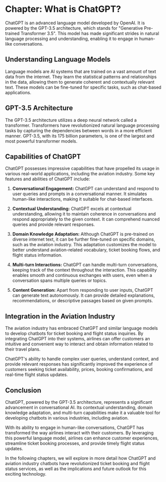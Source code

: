 Chapter: What is ChatGPT?
=========================

ChatGPT is an advanced language model developed by OpenAI. It is powered by the GPT-3.5 architecture, which stands for "Generative Pre-trained Transformer 3.5". This model has made significant strides in natural language processing and understanding, enabling it to engage in human-like conversations.

Understanding Language Models
-----------------------------

Language models are AI systems that are trained on a vast amount of text data from the internet. They learn the statistical patterns and relationships in the data, allowing them to generate coherent and contextually relevant text. These models can be fine-tuned for specific tasks, such as chat-based applications.

GPT-3.5 Architecture
--------------------

The GPT-3.5 architecture utilizes a deep neural network called a transformer. Transformers have revolutionized natural language processing tasks by capturing the dependencies between words in a more efficient manner. GPT-3.5, with its 175 billion parameters, is one of the largest and most powerful transformer models.

Capabilities of ChatGPT
-----------------------

ChatGPT possesses impressive capabilities that have propelled its usage in various real-world applications, including the aviation industry. Some key features and abilities of ChatGPT include:

1. **Conversational Engagement:** ChatGPT can understand and respond to user queries and prompts in a conversational manner. It simulates human-like interactions, making it suitable for chat-based interfaces.

2. **Contextual Understanding:** ChatGPT excels at contextual understanding, allowing it to maintain coherence in conversations and respond appropriately to the given context. It can comprehend nuanced queries and provide relevant responses.

3. **Domain Knowledge Adaptation:** Although ChatGPT is pre-trained on diverse internet text, it can be further fine-tuned on specific domains, such as the aviation industry. This adaptation customizes the model to better understand aviation-related vocabulary, ticket booking flows, and flight status information.

4. **Multi-turn Interactions:** ChatGPT can handle multi-turn conversations, keeping track of the context throughout the interaction. This capability enables smooth and continuous exchanges with users, even when a conversation spans multiple queries or topics.

5. **Content Generation:** Apart from responding to user inputs, ChatGPT can generate text autonomously. It can provide detailed explanations, recommendations, or descriptive passages based on given prompts.

Integration in the Aviation Industry
------------------------------------

The aviation industry has embraced ChatGPT and similar language models to develop chatbots for ticket booking and flight status inquiries. By integrating ChatGPT into their systems, airlines can offer customers an intuitive and convenient way to interact and obtain information related to their travel plans.

ChatGPT's ability to handle complex user queries, understand context, and provide relevant responses has significantly improved the experience of customers seeking ticket availability, prices, booking confirmations, and real-time flight status updates.

Conclusion
----------

ChatGPT, powered by the GPT-3.5 architecture, represents a significant advancement in conversational AI. Its contextual understanding, domain knowledge adaptation, and multi-turn capabilities make it a valuable tool for developing chatbots in various industries, including aviation.

With its ability to engage in human-like conversations, ChatGPT has transformed the way airlines interact with their customers. By leveraging this powerful language model, airlines can enhance customer experiences, streamline ticket booking processes, and provide timely flight status updates.

In the following chapters, we will explore in more detail how ChatGPT and aviation industry chatbots have revolutionized ticket booking and flight status services, as well as the implications and future outlook for this exciting technology.
